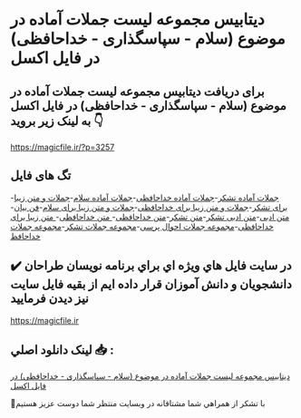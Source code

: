 # دیتابیس مجموعه لیست جملات آماده در موضوع (سلام - سپاسگذاری - خداحافظی) در فایل اکسل

## برای دریافت دیتابیس مجموعه لیست جملات آماده در موضوع (سلام - سپاسگذاری - خداحافظی) در فایل اکسل به لینک زیر بروید 👇

https://magicfile.ir/?p=3257

## تگ های فایل

-[جملات آماده تشکر](https://magicfile.ir/product/%d9%84%db%8c%d8%b3%d8%aa-%d8%ac%d9%85%d9%84%d8%a7%d8%aa-%d8%b3%d9%84%d8%a7%d9%85-%d8%b3%d9%be%d8%a7%d8%b3%da%af%d8%b0%d8%a7%d8%b1%db%8c-%d8%ae%d8%af%d8%a7%d8%ad%d8%a7%d9%81%d8%b8%db%8c/)-[جملات آماده خداحافظی](https://magicfile.ir/product/%d9%84%db%8c%d8%b3%d8%aa-%d8%ac%d9%85%d9%84%d8%a7%d8%aa-%d8%b3%d9%84%d8%a7%d9%85-%d8%b3%d9%be%d8%a7%d8%b3%da%af%d8%b0%d8%a7%d8%b1%db%8c-%d8%ae%d8%af%d8%a7%d8%ad%d8%a7%d9%81%d8%b8%db%8c/)-[جملات آماده سلام](https://magicfile.ir/product/%d9%84%db%8c%d8%b3%d8%aa-%d8%ac%d9%85%d9%84%d8%a7%d8%aa-%d8%b3%d9%84%d8%a7%d9%85-%d8%b3%d9%be%d8%a7%d8%b3%da%af%d8%b0%d8%a7%d8%b1%db%8c-%d8%ae%d8%af%d8%a7%d8%ad%d8%a7%d9%81%d8%b8%db%8c/)-[جملات و متن زیبا برای تشکر](https://magicfile.ir/product/%d9%84%db%8c%d8%b3%d8%aa-%d8%ac%d9%85%d9%84%d8%a7%d8%aa-%d8%b3%d9%84%d8%a7%d9%85-%d8%b3%d9%be%d8%a7%d8%b3%da%af%d8%b0%d8%a7%d8%b1%db%8c-%d8%ae%d8%af%d8%a7%d8%ad%d8%a7%d9%81%d8%b8%db%8c/)-[جملات و متن زیبا برای خداحافظی](https://magicfile.ir/product/%d9%84%db%8c%d8%b3%d8%aa-%d8%ac%d9%85%d9%84%d8%a7%d8%aa-%d8%b3%d9%84%d8%a7%d9%85-%d8%b3%d9%be%d8%a7%d8%b3%da%af%d8%b0%d8%a7%d8%b1%db%8c-%d8%ae%d8%af%d8%a7%d8%ad%d8%a7%d9%81%d8%b8%db%8c/)-[جملات و متن زیبا برای سلام](https://magicfile.ir/product/%d9%84%db%8c%d8%b3%d8%aa-%d8%ac%d9%85%d9%84%d8%a7%d8%aa-%d8%b3%d9%84%d8%a7%d9%85-%d8%b3%d9%be%d8%a7%d8%b3%da%af%d8%b0%d8%a7%d8%b1%db%8c-%d8%ae%d8%af%d8%a7%d8%ad%d8%a7%d9%81%d8%b8%db%8c/)-[فن بیان](https://magicfile.ir/product/%d9%84%db%8c%d8%b3%d8%aa-%d8%ac%d9%85%d9%84%d8%a7%d8%aa-%d8%b3%d9%84%d8%a7%d9%85-%d8%b3%d9%be%d8%a7%d8%b3%da%af%d8%b0%d8%a7%d8%b1%db%8c-%d8%ae%d8%af%d8%a7%d8%ad%d8%a7%d9%81%d8%b8%db%8c/)-[ متن ادبی](https://magicfile.ir/product/%d9%84%db%8c%d8%b3%d8%aa-%d8%ac%d9%85%d9%84%d8%a7%d8%aa-%d8%b3%d9%84%d8%a7%d9%85-%d8%b3%d9%be%d8%a7%d8%b3%da%af%d8%b0%d8%a7%d8%b1%db%8c-%d8%ae%d8%af%d8%a7%d8%ad%d8%a7%d9%81%d8%b8%db%8c/)-[متن ادبی تشکر](https://magicfile.ir/product/%d9%84%db%8c%d8%b3%d8%aa-%d8%ac%d9%85%d9%84%d8%a7%d8%aa-%d8%b3%d9%84%d8%a7%d9%85-%d8%b3%d9%be%d8%a7%d8%b3%da%af%d8%b0%d8%a7%d8%b1%db%8c-%d8%ae%d8%af%d8%a7%d8%ad%d8%a7%d9%81%d8%b8%db%8c/)-[متن تشکر](https://magicfile.ir/product/%d9%84%db%8c%d8%b3%d8%aa-%d8%ac%d9%85%d9%84%d8%a7%d8%aa-%d8%b3%d9%84%d8%a7%d9%85-%d8%b3%d9%be%d8%a7%d8%b3%da%af%d8%b0%d8%a7%d8%b1%db%8c-%d8%ae%d8%af%d8%a7%d8%ad%d8%a7%d9%81%d8%b8%db%8c/)-[متن خداحافظی](https://magicfile.ir/product/%d9%84%db%8c%d8%b3%d8%aa-%d8%ac%d9%85%d9%84%d8%a7%d8%aa-%d8%b3%d9%84%d8%a7%d9%85-%d8%b3%d9%be%d8%a7%d8%b3%da%af%d8%b0%d8%a7%d8%b1%db%8c-%d8%ae%d8%af%d8%a7%d8%ad%d8%a7%d9%81%d8%b8%db%8c/)-[ متن خداحافظی](https://magicfile.ir/product/%d9%84%db%8c%d8%b3%d8%aa-%d8%ac%d9%85%d9%84%d8%a7%d8%aa-%d8%b3%d9%84%d8%a7%d9%85-%d8%b3%d9%be%d8%a7%d8%b3%da%af%d8%b0%d8%a7%d8%b1%db%8c-%d8%ae%d8%af%d8%a7%d8%ad%d8%a7%d9%81%d8%b8%db%8c/)-[ متن زیبا برای خداحافظی](https://magicfile.ir/product/%d9%84%db%8c%d8%b3%d8%aa-%d8%ac%d9%85%d9%84%d8%a7%d8%aa-%d8%b3%d9%84%d8%a7%d9%85-%d8%b3%d9%be%d8%a7%d8%b3%da%af%d8%b0%d8%a7%d8%b1%db%8c-%d8%ae%d8%af%d8%a7%d8%ad%d8%a7%d9%81%d8%b8%db%8c/)-[مجموعه جملات احوال پرسی](https://magicfile.ir/product/%d9%84%db%8c%d8%b3%d8%aa-%d8%ac%d9%85%d9%84%d8%a7%d8%aa-%d8%b3%d9%84%d8%a7%d9%85-%d8%b3%d9%be%d8%a7%d8%b3%da%af%d8%b0%d8%a7%d8%b1%db%8c-%d8%ae%d8%af%d8%a7%d8%ad%d8%a7%d9%81%d8%b8%db%8c/)-[مجموعه جملات تشکر](https://magicfile.ir/product/%d9%84%db%8c%d8%b3%d8%aa-%d8%ac%d9%85%d9%84%d8%a7%d8%aa-%d8%b3%d9%84%d8%a7%d9%85-%d8%b3%d9%be%d8%a7%d8%b3%da%af%d8%b0%d8%a7%d8%b1%db%8c-%d8%ae%d8%af%d8%a7%d8%ad%d8%a7%d9%81%d8%b8%db%8c/)-[مجموعه جملات خداحافظ](https://magicfile.ir/product/%d9%84%db%8c%d8%b3%d8%aa-%d8%ac%d9%85%d9%84%d8%a7%d8%aa-%d8%b3%d9%84%d8%a7%d9%85-%d8%b3%d9%be%d8%a7%d8%b3%da%af%d8%b0%d8%a7%d8%b1%db%8c-%d8%ae%d8%af%d8%a7%d8%ad%d8%a7%d9%81%d8%b8%db%8c/)

## ✔️ در سايت فايل هاي ويژه اي براي برنامه نويسان طراحان دانشجويان و دانش آموزان قرار داده ايم از بقيه فايل سايت نيز ديدن فرماييد

https://magicfile.ir


## لينک دانلود اصلي 📥 :

[دیتابیس مجموعه لیست جملات آماده در موضوع (سلام - سپاسگذاری - خداحافظی) در فایل اکسل](https://magicfile.ir/product/%d9%84%db%8c%d8%b3%d8%aa-%d8%ac%d9%85%d9%84%d8%a7%d8%aa-%d8%b3%d9%84%d8%a7%d9%85-%d8%b3%d9%be%d8%a7%d8%b3%da%af%d8%b0%d8%a7%d8%b1%db%8c-%d8%ae%d8%af%d8%a7%d8%ad%d8%a7%d9%81%d8%b8%db%8c/) 


🙏با تشکر از همراهي شما مشتاقانه در وبسایت منتظر شما دوست عزیز هستیم


